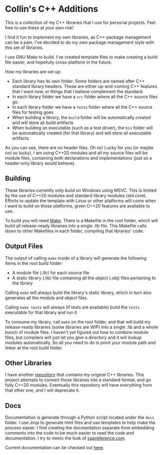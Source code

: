 # Collin's C++ Additions

This is a collection of my C++ libraries that I use for personal projects. Feel free to use these at your own risk!

I find it fun to implement my own libraries, as C++ package management can be a pain. I've decided to do my own package management style with this set of libraries.

I use GNU Make to build. I've created template files to make creating a build file easier, and hopefully cross-platform in the future.

How my libraries are set up:
- Each library has its own folder. Some folders are named after C++ standard library headers. These are either up-and-coming C++ features that I want now, or things that I believe complement the standard.
- In each library folder we have a `src` folder where all the C++ source files go.
- In each library folder we have a `tests` folder where all the C++ source files for testing goes
- When building a library, the `build` folder will be automatically created and will store all build artifacts
- When building an executable (such as a test driver), the `bin` folder will be automatically created (for that library) and will store all executable artifacts

As you can see, there are no header files. Oh no! Lucky for you (or maybe not so lucky), I am using C++20 modules and all my source files will be module files, containing both declarations and implementations (just as a header-only library would behave).

## Building

These libraries currently only build on Windows using MSVC. This is limited by the use of C++20 modules and standard library modules (std.core). Efforts to update the template with Linux or other platforms will come when I want to build on those platforms, given C++20 features are available to use.

To build you will need [Make](https://www.gnu.org/software/make/). There is a Makefile in the root folder, which will build all release-ready libraries into a single .lib file. This Makefile calls down to other Makefiles in each folder, compiling that libraries' code.

## Output Files

The output of calling `make` inside of a library will generate the following items in the root build folder:
- A module file (.ifc) for each source file
- A static library (.lib) file containing all the object (.obj) files pertaining to the library

Calling `make` will always build the library's static library, which in turn also generates all the module and object files.

Calling `make tests` will always (if tests are available) build the `tests` executable for that library and run it.

To consume my library, call `make` on the root folder, and that will build my release-ready libraries (some libraries are WIP) into a single .lib and a whole bunch of module files. I haven't yet figured out how to combine module files, but compilers will just let you give a directory and it will lookup modules automatically. So all you need to do is point your module path and linker at the root build folder.

## Other Libraries

I have another [repository](https://github.com/mooncollin/C_plus_plus-Helpful-Libraries) that contains my original C++ libraries. This project attempts to convert those libraries into a standard format, and go fully C++20 modules. Eventually this repository will have everything from that other one, and I will deprecate it.

## Docs

Documentation is generate through a Python script located under the `docs` folder. I use Jinja to generate html files and use templates to help make the process easier. I find creating the docmentation separate from embedding comments into the code to be much easier to read the code and documentation. I try to mimic the look of [cppreference.com](https://en.cppreference.com/w/).

Current documentation can be checked out [here](https://mooncollin.github.io/CPPAdditions/).